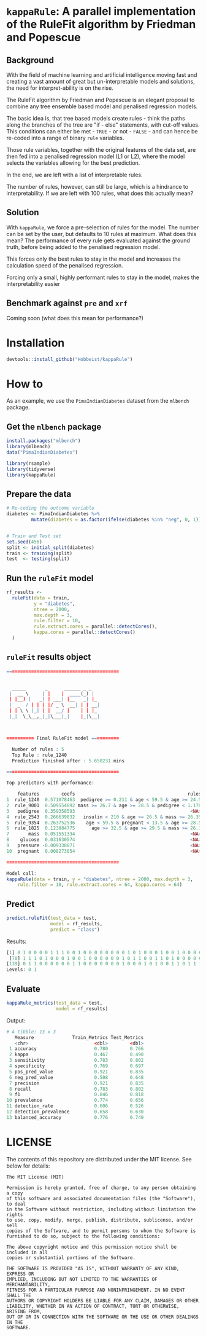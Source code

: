 # `kappaRule`: A parallel implementation of the RuleFit algorithm by Friedman and Popescue

## Background
With the field of machine learning and artificial intelligence moving fast and creating a vast amount of great but
un-interpretable models and solutions, the need for interpret-ability is on the rise.  

The RuleFit algorithm by Friedman and Popescue is an elegant proposal to combine any tree ensemble based model and penalised
regression models. 

The basic idea is, that tree based models create rules - think the paths along the branches of the tree are "if - else" statements,
with cut-off values. This conditions can either be met - `TRUE` - or not - `FALSE` - and can hence be re-coded into a range of binary `rule`
variables.

Those rule variables, together with the original features of the data set, are then fed into a penalised regression model (L1 or L2),
where the model selects the variables allowing for the best prediction. 

In the end, we are left with a list of interpretable rules.

The number of rules, however, can still be large, which is a hindrance to interpretability. If we are left with 100 rules, what does this actually mean?

## Solution
With `kappaRule`, we force a pre-selection of rules for the model. The number can be set by the user, but defaults to 10 rules at maximum.
What does this mean? The performance of every rule gets evaluated against the ground truth, before being added to the penalised regression model.

This forces only the best rules to stay in the model and increases the calculation speed of the penalised regression.

Forcing only a small, highly performant rules to stay in the model, makes the interpretability easier

## Benchmark against `pre` and `xrf` 

Coming soon (what does this mean for performance?)

# Installation

```r
devtools::install_github("Hobbeist/kappaRule")
```

# How to

As an example, we use the `PimaIndianDiabetes` dataset from the `mlbench` package.

## Get the `mlbench` package

```r
install.packages("mlbench")
library(mlbench)
data("PimaIndianDiabetes")

library(rsample)
library(tidyverse)
library(kappaRule)
```

## Prepare the data

```r
# Re-coding the outcome variable
diabetes <- PimaIndianDiabetes %>%
         mutate(diabetes = as.factor(ifelse(diabetes %in% "neg", 0, 1)))


# Train and Test set
set.seed(456)
split <- initial_split(diabetes)
train <- training(split)
test  <- testing(split)

```

## Run the `ruleFit` model

```r
rf_results <- 
  ruleFit(data = train,
          y = "diabetes",
          ntree = 2000,
          max.depth = 3,
          rule.filter = 10,
          rule.extract.cores = parallel::detectCores(),
          kappa.cores = parallel::detectCores()
  )

```


## `ruleFit` results object

```r
=========================================


  _____       _      ______ _ _
 |  __ \     | |    |  ____(_) |
 | |__) |   _| | ___| |__   _| |_
 |  _  / | | | |/ _ \  __| | | __|
 | | \ \ |_| | |  __/ |    | | |_
 |_|  \_\__,_|_|\___|_|    |_|\__|



========== Final RuleFit model ==========

  Number of rules : 5 
  Top Rule : rule_1240 
  Prediction finished after : 5.650231 mins 

=========================================

Top predictors with performance:

    features        coefs                                         rules
1  rule_1240  0.571078463  pedigree >= 0.211 & age < 59.5 & age >= 24.5
2  rule_9001  0.509554892 mass >= 26.7 & age >= 28.5 & pedigree < 1.178
3   pedigree  0.359358593                                          <NA>
4  rule_2543  0.266639832   insulin < 210 & age >= 26.5 & mass >= 26.35
5  rule_9354  0.263752536    age < 59.5 & pregnant < 13.5 & age >= 28.5
6  rule_1825  0.123884775      age >= 32.5 & age >= 29.5 & mass >= 26.3
7       mass  0.051551334                                          <NA>
8    glucose  0.031630574                                          <NA>
9   pressure -0.009338871                                          <NA>
10  pregnant  0.008273054                                          <NA>

=========================================

Model call: 
kappaRule(data = train, y = "diabetes", ntree = 2000, max.depth = 3, 
    rule.filter = 10, rule.extract.cores = 64, kappa.cores = 64)

```


## Predict

```r
predict.ruleFit(test_data = test, 
                model = rf_results,
                predict = "class")
```

Results:

```r
[1] 0 1 0 0 0 0 1 1 1 0 0 1 0 0 0 0 0 0 0 0 1 0 1 0 0 0 1 0 0 1 0 0 0 0 0 0 0 1 0 0 1 0 1 1 0 1 0 0 1 1 1 1 1 0 0 1 0 1 0 0 0 0 0 0 0 1 1 1 0
 [70] 1 1 1 0 1 0 0 0 1 0 0 1 0 0 0 0 0 0 1 0 1 1 0 0 1 1 0 1 0 0 0 0 0 0 0 0 0 0 0 0 1 0 1 1 1 0 0 0 0 0 0 1 0 0 0 0 1 0 1 0 1 0 0 1 0 0 0 1 1
[139] 0 1 1 0 0 0 0 0 0 1 1 0 0 0 0 0 0 0 1 0 0 0 1 0 1 0 0 1 1 0 1 1 1 0 0 1 1 0 0 0 0 0 1 1 0 0 0 1 1 1 0 0 0 0
Levels: 0 1
```


## Evaluate

```r
kappaRule_metrics(test_data = test, 
                  model = rf_results)
```

Output:

```r
# A tibble: 13 x 3
   Measure              Train_Metrics Test_Metrics
   <chr>                        <dbl>        <dbl>
 1 accuracy                     0.780        0.766
 2 kappa                        0.467        0.490
 3 sensitivity                  0.783        0.802
 4 specificity                  0.769        0.697
 5 pos_pred_value               0.921        0.835
 6 neg_pred_value               0.508        0.648
 7 precision                    0.921        0.835
 8 recall                       0.783        0.802
 9 f1                           0.846        0.818
10 prevalence                   0.774        0.656
11 detection_rate               0.606        0.526
12 detection_prevalence         0.658        0.630
13 balanced_accuracy            0.776        0.749
```

# LICENSE
The contents of this repository are distributed under the MIT license. See below for details:

```
The MIT License (MIT)

Permission is hereby granted, free of charge, to any person obtaining a copy
of this software and associated documentation files (the "Software"), to deal
in the Software without restriction, including without limitation the rights
to use, copy, modify, merge, publish, distribute, sublicense, and/or sell
copies of the Software, and to permit persons to whom the Software is
furnished to do so, subject to the following conditions:

The above copyright notice and this permission notice shall be included in all
copies or substantial portions of the Software.

THE SOFTWARE IS PROVIDED "AS IS", WITHOUT WARRANTY OF ANY KIND, EXPRESS OR
IMPLIED, INCLUDING BUT NOT LIMITED TO THE WARRANTIES OF MERCHANTABILITY,
FITNESS FOR A PARTICULAR PURPOSE AND NONINFRINGEMENT. IN NO EVENT SHALL THE
AUTHORS OR COPYRIGHT HOLDERS BE LIABLE FOR ANY CLAIM, DAMAGES OR OTHER
LIABILITY, WHETHER IN AN ACTION OF CONTRACT, TORT OR OTHERWISE, ARISING FROM,
OUT OF OR IN CONNECTION WITH THE SOFTWARE OR THE USE OR OTHER DEALINGS IN THE
SOFTWARE.

```
